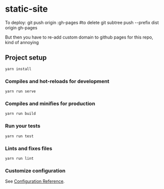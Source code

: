 # static-site

To deploy:
git push origin :gh-pages #to delete
git subtree push --prefix dist origin gh-pages

But then you have to re-add custom domain to github pages for this repo, kind of annoying

## Project setup

```
yarn install
```

### Compiles and hot-reloads for development

```
yarn run serve
```

### Compiles and minifies for production

```
yarn run build
```

### Run your tests

```
yarn run test
```

### Lints and fixes files

```
yarn run lint
```

### Customize configuration

See [Configuration Reference](https://cli.vuejs.org/config/).
